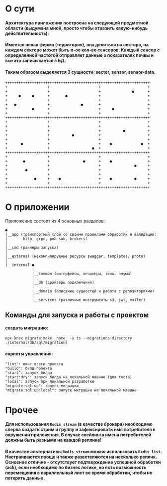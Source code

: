 # О сути
#### Архитектура приложения построена на следующей предметной области (выдумана мной, просто чтобы отразить какую-нибудь действительность):

#### Имеется некая ферма (территория), она делиться на сектора, на каждом секторе может быть n-ое кол-во сенсоров. Каждый сенсор с определенной частотой отправляет данные о показателях почвы и все это записывается в БД.

#### Таким образом выделяется 3 сущности: sector, sensor, sensor-data.
```
+++++++++++++++++++++++++++++++++++++++++++++++++++++++++++++++++
+                  +                      +                     +
+                  +                      +              ●      +
+     ●     ●      +       ●              +                     +
+                  +                      +                     +
+   ●              +              ●       +                     +
+           ●      +                      +     ●               +
+                  +                      +                     +
+++++++++++++++++++++++++++++++++++++++++++++++++++++++++++++++++
+                  +                      +                     +
+                  +                      +                     +
+                  +                      +          ●          +
+                  +          ●           +                     +
+                  +                      +                     +
+      ●           +                      +    ●             ●  +
+                  +                   ●  +                     +
+++++++++++++++++++++++++++++++++++++++++++++++++++++++++++++++++
+                  +                      +                     +
+       ●          +               ●      +    ●                +
+                  +                      +               ●     +
+        ●         +                      +                     +
+                  +                      +                     +
+            ●     +    ●                 +    ●          ●     +
+                  +                      +                     +
+++++++++++++++++++++++++++++++++++++++++++++++++++++++++++++++++
```

# О приложении
Приложение состоит из 4 основных разделов:
```
●
|__app (транспортный слой со своими правилами обработки и валидации:
|       http, grpc, pub-sub, brokers)
|
|__cmd (раннеры запуска)
|
|__external (некомпилируемые ресурсы swagger, templates, proto)
|
|__internal ●
            |
            |__common (интерфейсы, хендлеры, типы, энумы)
            |
            |__db (драйверы подключения)
            |
            |__domain (описание сущностей и работа с репозиториями)
            |
            |__services (различные инструменты s3, jwt, mailer)

```
## Команды для запуска и работы с проектом

#### создать миграцию:
```
npx knex migrate:make _name_ -x ts --migrations-directory ./internal/db/sql/migrations
```

#### скрипты управления:
```
"lint": линт всего проекта
"build": билд проекта
"start": запуск билда
"start:dry": запуск билда на локальной машине (для теста)
"local": запуск при локальной разработке
"migrate:sql:up": запуск миграции
"migrate:sql:up:local": запуск миграции на локальной машине
```

# Прочее
#### Для использования `Redis stream` (в качестве брокера) необходимо сперва создать стрим и группу и зафиксировать имя потребителя в окружении приложения. В случае скейлинга имена потребителей должны быть разными на каждой реплике!

#### В качестве альтернативы  `Redis stream` можно использовать `Redis list`. Настраиваются проще и также разветвляются на несколько реплик. Основное отличие - отсутствует подтверждение успешной обработки (ack), если необходимо по бизнес логике, но есть возможность перемещения в параллельный лист во время обработки, чтобы не потерять данные.

